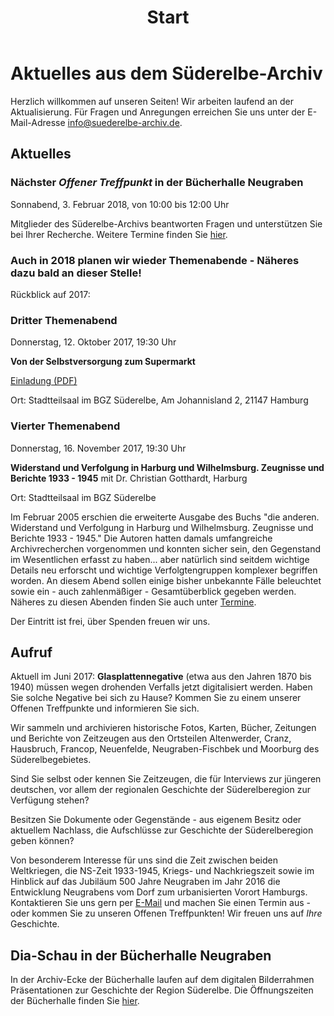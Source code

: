 ﻿---
title: Start
---

# Aktuelles aus dem Süderelbe-Archiv

Herzlich willkommen auf unseren Seiten! Wir arbeiten laufend an der
Aktualisierung. Für Fragen und Anregungen erreichen Sie uns unter der
E-Mail-Adresse [info@suederelbe-archiv.de](mailto:info@suederelbe-archiv.de).

## Aktuelles

### Nächster *Offener Treffpunkt* in der Bücherhalle Neugraben

Sonnabend, 3. Februar 2018, von 10:00 bis 12:00 Uhr

Mitglieder des Süderelbe-Archivs beantworten Fragen und unterstützen Sie
bei Ihrer Recherche. Weitere Termine finden Sie [hier](/4_term/).

### Auch in 2018 planen wir wieder Themenabende - Näheres dazu bald an dieser Stelle!


Rückblick auf 2017:

### Dritter Themenabend

Donnerstag, 12. Oktober 2017, 19:30 Uhr

**Von der Selbstversorgung zum Supermarkt**

[Einladung (PDF)](/img/2017_09_22_Einladung_Themenabend_Selbstversorgung_zum_Supermarkt.pdf) 

Ort: Stadtteilsaal im BGZ Süderelbe, Am Johannisland 2, 21147 Hamburg

### Vierter Themenabend

Donnerstag, 16. November 2017, 19:30 Uhr

**Widerstand und Verfolgung in Harburg und Wilhelmsburg. Zeugnisse und Berichte 1933 -
1945** mit Dr. Christian Gotthardt, Harburg

Ort: Stadtteilsaal im BGZ Süderelbe

Im Februar 2005 erschien die erweiterte Ausgabe des Buchs "die
anderen. Widerstand und Verfolgung in Harburg und Wilhelmsburg.
Zeugnisse und Berichte 1933 - 1945." Die Autoren hatten damals
umfangreiche Archivrecherchen vorgenommen und konnten sicher sein, den
Gegenstand im Wesentlichen erfasst zu haben... aber natürlich sind
seitdem wichtige Details neu erforscht und wichtige Verfolgtengruppen
komplexer begriffen worden. An diesem Abend sollen einige bisher
unbekannte Fälle beleuchtet sowie ein - auch zahlenmäßiger -
Gesamtüberblick gegeben werden. Näheres zu diesen Abenden finden Sie
auch unter [Termine](/4_term/).

Der Eintritt ist frei, über Spenden freuen wir uns.

## Aufruf

Aktuell im Juni 2017: **Glasplattennegative** (etwa aus den Jahren 1870
bis 1940) müssen wegen drohenden Verfalls jetzt digitalisiert werden.
Haben Sie solche Negative bei sich zu Hause? Kommen Sie zu einem unserer
Offenen Treffpunkte und informieren Sie sich.

Wir sammeln und archivieren historische Fotos, Karten, Bücher, Zeitungen
und Berichte von Zeitzeugen aus den Ortsteilen Altenwerder, Cranz,
Hausbruch, Francop, Neuenfelde, Neugraben-Fischbek und Moorburg des
Süderelbegebietes.

Sind Sie selbst oder kennen Sie Zeitzeugen, die für Interviews zur
jüngeren deutschen, vor allem der regionalen Geschichte der
Süderelberegion zur Verfügung stehen?

Besitzen Sie Dokumente oder Gegenstände - aus eigenem Besitz oder
aktuellem Nachlass, die Aufschlüsse zur Geschichte der Süderelberegion
geben können?

Von besonderem Interesse für uns sind die Zeit zwischen beiden
Weltkriegen, die NS-Zeit 1933-1945, Kriegs- und Nachkriegszeit sowie im
Hinblick auf das Jubiläum 500 Jahre Neugraben im Jahr 2016 die
Entwicklung Neugrabens vom Dorf zum urbanisierten Vorort Hamburgs.
Kontaktieren Sie uns gern per [E-Mail](mailto:info@suederelbe-archiv.de)
und machen Sie einen Termin aus - oder kommen Sie zu unseren Offenen
Treffpunkten! Wir freuen uns auf *Ihre* Geschichte.

## Dia-Schau in der Bücherhalle Neugraben

In der Archiv-Ecke der Bücherhalle laufen auf dem digitalen Bilderrahmen Präsentationen zur Geschichte der Region Süderelbe. Die Öffnungszeiten der Bücherhalle finden Sie
[hier](https://www.buecherhallen.de/neugraben).

